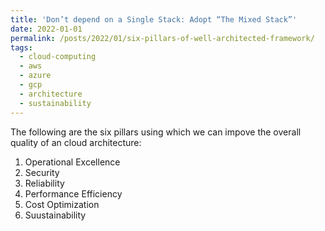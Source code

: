 ```yaml
---
title: 'Don’t depend on a Single Stack: Adopt “The Mixed Stack”'
date: 2022-01-01
permalink: /posts/2022/01/six-pillars-of-well-architected-framework/
tags:
  - cloud-computing
  - aws
  - azure
  - gcp
  - architecture
  - sustainability
---
```


The following are the six pillars using which we can impove the overall quality of an cloud architecture: 

1. Operational Excellence
2. Security
3. Reliability
4. Performance Efficiency
5. Cost Optimization
6. Suustainability